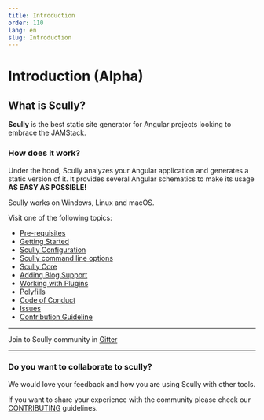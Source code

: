 ```yaml
---
title: Introduction
order: 110
lang: en
slug: Introduction
---
```


# Introduction (Alpha)

## What is Scully?

**Scully** is the best static site generator for Angular projects looking to embrace the JAMStack.

### How does it work?

Under the hood, Scully analyzes your Angular application and generates a static version of it. It provides several Angular schematics to make its usage **AS EASY AS POSSIBLE!**

Scully works on Windows, Linux and macOS.

Visit one of the following topics:

- [Pre-requisites](pre-requisites.md)
- [Getting Started](getting-started.md)
- [Scully Configuration](scully-configuration.md)
- [Scully command line options](./scully-cmd-line.md)
- [Scully Core](./scully-lib-core.md)
- [Adding Blog Support](blog.md)
- [Working with Plugins](plugins.md)
- [Polyfills](polyfills.md)
- [Code of Conduct](CODE_OF_CONDUCT.md)
- [Issues](issues.md)
- [Contribution Guideline](../CONTRIBUTING.md)

---

Join to Scully community in [Gitter](https://gitter.im/scullyio/community)

---

### Do you want to collaborate to scully?

We would love your feedback and how you are using Scully with other tools.

If you want to share your experience with the community please check our [CONTRIBUTING](../CONTRIBUTING.md) guidelines.
